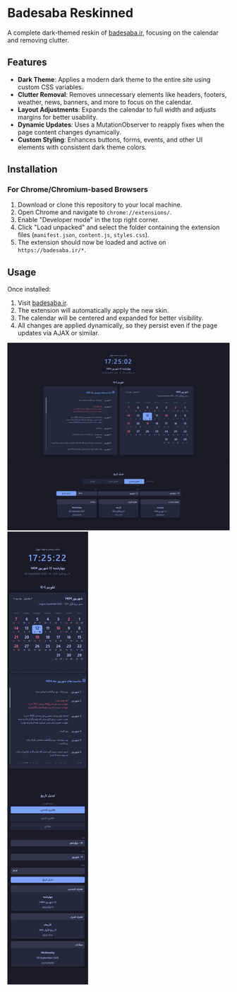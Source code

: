# Badesaba Reskinned

A complete dark-themed reskin of [badesaba.ir](https://badesaba.ir), focusing on the calendar and removing clutter.

## Features

- **Dark Theme**: Applies a modern dark theme to the entire site using custom CSS variables.
- **Clutter Removal**: Removes unnecessary elements like headers, footers, weather, news, banners, and more to focus on the calendar.
- **Layout Adjustments**: Expands the calendar to full width and adjusts margins for better usability.
- **Dynamic Updates**: Uses a MutationObserver to reapply fixes when the page content changes dynamically.
- **Custom Styling**: Enhances buttons, forms, events, and other UI elements with consistent dark theme colors.

## Installation

### For Chrome/Chromium-based Browsers

1. Download or clone this repository to your local machine.
2. Open Chrome and navigate to `chrome://extensions/`.
3. Enable "Developer mode" in the top right corner.
4. Click "Load unpacked" and select the folder containing the extension files (`manifest.json`, `content.js`, `styles.css`).
5. The extension should now be loaded and active on `https://badesaba.ir/*`.

## Usage

Once installed:
1. Visit [badesaba.ir](https://badesaba.ir).
2. The extension will automatically apply the new skin.
3. The calendar will be centered and expanded for better visibility.
4. All changes are applied dynamically, so they persist even if the page updates via AJAX or similar.

![Badesaba Reskinned in Desktop mode](https://raw.githubusercontent.com/iWebbIO/badesaba-reskin/refs/heads/main/screenshots/max.jpeg)
![Badesaba Reskinned in Mobile mode](https://raw.githubusercontent.com/iWebbIO/badesaba-reskin/refs/heads/main/screenshots/min.jpeg)
